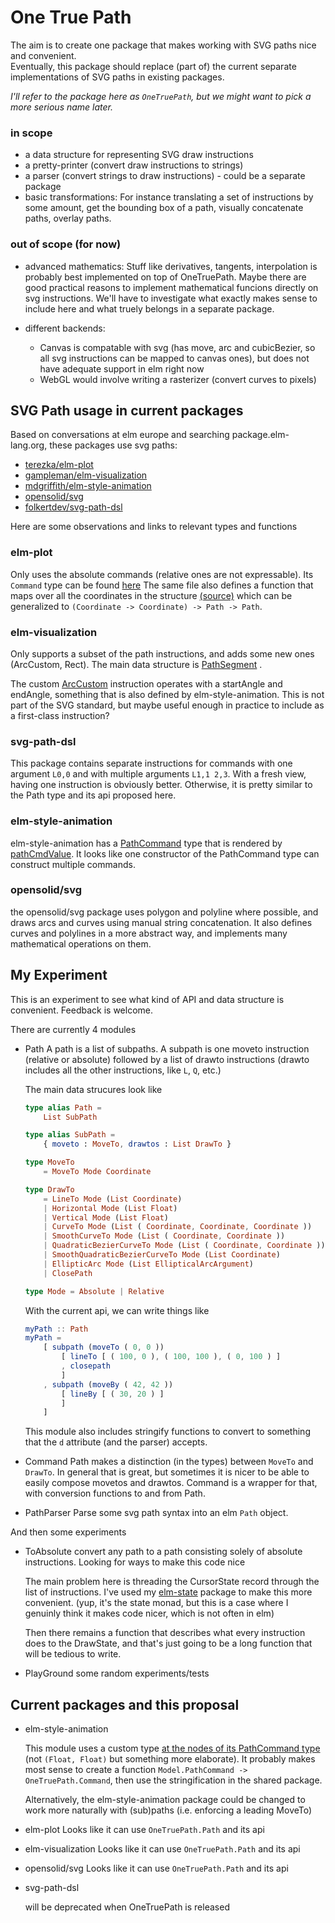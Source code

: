 # One True Path 

The aim is to create one package that makes working with SVG paths nice and convenient.  
Eventually, this package should replace (part of) the current separate implementations of SVG paths in existing packages.

*I'll refer to the package here as `OneTruePath`, but we might want to pick a more serious name later.*

### in scope 

* a data structure for representing SVG draw instructions
* a pretty-printer (convert draw instructions to strings)
* a parser (convert strings to draw instructions)  - could be a separate package
* basic transformations:
    For instance translating a set of instructions by some amount, get the bounding box of a path, 
    visually concatenate paths, overlay paths.  

### out of scope (for now) 

* advanced mathematics: 
    Stuff like derivatives, tangents, interpolation is probably best implemented on top of OneTruePath. Maybe there are good practical reasons to implement mathematical funcions directly on svg instructions. 
    We'll have to investigate what exactly makes sense to include here and what truely belongs in a separate package.

* different backends:
    - Canvas is compatable with svg (has move, arc and cubicBezier, so all svg instructions can be mapped to canvas ones), but does not 
    have adequate support in elm right now
    - WebGL would involve writing a rasterizer (convert curves to pixels)

## SVG Path usage in current packages

Based on conversations at elm europe and searching package.elm-lang.org, these packages use svg paths: 

* [terezka/elm-plot](http://package.elm-lang.org/packages/terezka/elm-plot/latest)
* [gampleman/elm-visualization](http://package.elm-lang.org/packages/gampleman/elm-visualization/latest)
* [mdgriffith/elm-style-animation](http://package.elm-lang.org/packages/mdgriffith/elm-style-animation/latest)
* [opensolid/svg](http://package.elm-lang.org/packages/opensolid/svg/latest)
* [folkertdev/svg-path-dsl](http://package.elm-lang.org/packages/folkertdev/svg-path-dsl/latest)

Here are some observations and links to relevant types and functions 

### elm-plot

Only uses the absolute commands (relative ones are not expressable). Its `Command` type can be found [here](https://github.com/terezka/elm-plot/blob/master/src/Internal/Draw.elm) 
The same file also defines a function that maps over all the coordinates in the structure [(source)](https://github.com/terezka/elm-plot/blob/master/src/Internal/Draw.elm#L279) which can 
be generalized to `(Coordinate -> Coordinate) -> Path -> Path`. 

### elm-visualization

Only supports a subset of the path instructions, and adds some new ones (ArcCustom, Rect). 
The main data structure is [PathSegment](https://github.com/gampleman/elm-visualization/blob/79ce8ecf7d208a2969805085a64b1017dce5334d/src/Visualization/Path.elm#L47) .

The custom [ArcCustom](https://github.com/gampleman/elm-visualization/blob/79ce8ecf7d208a2969805085a64b1017dce5334d/src/Visualization/Path.elm#L142) instruction operates with a startAngle and endAngle, something that is also defined by elm-style-animation. This is not part of the SVG standard, but maybe useful enough in practice to include 
as a first-class instruction?

### svg-path-dsl


This package contains separate instructions for commands with one argument `L0,0` and with multiple arguments `L1,1 2,3`. With a fresh view, having one instruction is obviously better. 
Otherwise, it is pretty similar to the Path type and its api proposed here.  

### elm-style-animation

elm-style-animation has a [PathCommand](https://github.com/mdgriffith/elm-style-animation/blob/86f81b0f5a28289894fe61c14fa2c34c0bf895ec/src/Animation/Model.elm#L97) type
that is rendered by [ pathCmdValue](https://github.com/mdgriffith/elm-style-animation/blob/197f23a6daea8eee3337d54edf7da4570710ea8b/src/Animation.elm#L2141). It looks like
one constructor of the PathCommand type can construct multiple commands.

### opensolid/svg

the opensolid/svg package uses polygon and polyline where possible, and draws arcs and curves using manual string concatenation.
It also defines curves and polylines in a more abstract way, and implements many mathematical operations on them.

## My Experiment 

This is an experiment to see what kind of API and data structure is convenient. Feedback is welcome.

There are currently 4 modules  

* Path 
    A path is a list of subpaths. A subpath is one moveto instruction (relative or absolute) followed by a list of drawto instructions (drawto includes all the other
    instructions, like `L`, `Q`, etc.)

    The main data strucures look like 

    ```elm
    type alias Path =
        List SubPath

    type alias SubPath =
        { moveto : MoveTo, drawtos : List DrawTo }

    type MoveTo
        = MoveTo Mode Coordinate

    type DrawTo
        = LineTo Mode (List Coordinate)
        | Horizontal Mode (List Float)
        | Vertical Mode (List Float)
        | CurveTo Mode (List ( Coordinate, Coordinate, Coordinate ))
        | SmoothCurveTo Mode (List ( Coordinate, Coordinate ))
        | QuadraticBezierCurveTo Mode (List ( Coordinate, Coordinate ))
        | SmoothQuadraticBezierCurveTo Mode (List Coordinate)
        | EllipticArc Mode (List EllipticalArcArgument)
        | ClosePath
    
    type Mode = Absolute | Relative 
    ```

    With the current api, we can write things like 
    
    ```elm
    myPath :: Path
    myPath =
        [ subpath (moveTo ( 0, 0 ))
            [ lineTo [ ( 100, 0 ), ( 100, 100 ), ( 0, 100 ) ]
            , closepath
            ]
        , subpath (moveBy ( 42, 42 ))
            [ lineBy [ ( 30, 20 ) ]
            ]
        ]
    ```

    This module also includes stringify functions to convert to something that the `d` attribute (and the parser) accepts.
* Command
    Path makes a distinction (in the types) between `MoveTo` and `DrawTo`. In general that is great, but sometimes it is nicer to be able to easily compose 
    movetos and drawtos. Command is a wrapper for that, with conversion functions to and from Path.
* PathParser
    Parse some svg path syntax into an elm `Path` object.


And then some experiments 

* ToAbsolute 
    convert any path to a path consisting solely of absolute instructions. Looking for ways to make this code nice
    
    The main problem here is threading the CursorState record through the list of instructions. I've used my 
    [elm-state](http://package.elm-lang.org/packages/folkertdev/elm-state/2.1.0/) package to make this more convenient. 
    (yup, it's the state monad, but this is a case where I genuinly think it makes code nicer, which is not often in elm)

    Then there remains a function that describes what every instruction does to the DrawState, and that's just going to be 
    a long function that will be tedious to write.

* PlayGround
    some random experiments/tests

## Current packages and this proposal 

* elm-style-animation

    This module uses a custom type [at the nodes of its PathCommand type](https://github.com/mdgriffith/elm-style-animation/blob/86f81b0f5a28289894fe61c14fa2c34c0bf895ec/src/Animation/Model.elm#L97) (not `(Float, Float)` but something more elaborate). It probably makes most sense to 
    create a function `Model.PathCommand -> OneTruePath.Command`, then use the stringification in the shared package.

    Alternatively, the elm-style-animation package could be changed to work more naturally with (sub)paths (i.e. enforcing a leading MoveTo)
    

* elm-plot 
    Looks like it can use `OneTruePath.Path` and its api
    
* elm-visualization 
    Looks like it can use `OneTruePath.Path` and its api
    
* opensolid/svg
    Looks like it can use `OneTruePath.Path` and its api

* svg-path-dsl

    will be deprecated when OneTruePath is released 

